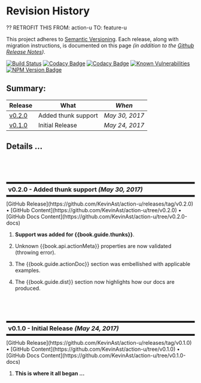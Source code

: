 # Revision History

?? RETROFIT THIS FROM: action-u TO: feature-u

This project adheres to [Semantic Versioning](http://semver.org/).
Each release, along with migration instructions, is documented on this
page *(in addition to the [Github Release
Notes](https://github.com/KevinAst/action-u/releases))*.


<!--- Badges for CI Builds ---> 
[![Build Status](https://travis-ci.org/KevinAst/action-u.svg?branch=master)](https://travis-ci.org/KevinAst/action-u)
[![Codacy Badge](https://api.codacy.com/project/badge/Grade/ab82e305bb24440281337ca3a1a732c0)](https://www.codacy.com/app/KevinAst/action-u?utm_source=github.com&amp;utm_medium=referral&amp;utm_content=KevinAst/action-u&amp;utm_campaign=Badge_Grade)
[![Codacy Badge](https://api.codacy.com/project/badge/Coverage/ab82e305bb24440281337ca3a1a732c0)](https://www.codacy.com/app/KevinAst/action-u?utm_source=github.com&amp;utm_medium=referral&amp;utm_content=KevinAst/action-u&amp;utm_campaign=Badge_Coverage)
[![Known Vulnerabilities](https://snyk.io/test/github/kevinast/action-u/badge.svg)](https://snyk.io/test/github/kevinast/action-u)
[![NPM Version Badge](https://img.shields.io/npm/v/action-u.svg)](https://www.npmjs.com/package/action-u)

<!-- 
*-----------------------------------------------
* PROCEDURE for maintaining LINKS in history.md
*-----------------------------------------------

1. for latest running work-in-progress: it is OK to use the gitbook templates
   - EX:       bla bla {{book.api.createFeature}}
   - template: bla bla [`createFeature()`](/api.md#createFeature)
   - gens:     bla bla <a href="api.html#createFeature"><code>createFeature()</code></a>
   - NOTES:
     a) clicking link STAYS ON SAME PAGE (as for all links of this type)
 
2. for RELEASE: expand them in-line using a VERSION RELATIVE SYNTAX:
   - EX:       bla bla [`createFeature()`](../v.v.v/api.md#createFeature)
               NOTES:
                - start with template definition
                - pre-pend ../v.v.v/
   - gens:     bla bla <a href="../v.v.v/api.html#createFeature"><code>createFeature()</code></a>
   - NOTES:
     a) clicking link STAYS ON SAME PAGE
     b) because these notes are copied to all release history.md, 
        thy MUST reference the appropriate version
        so they will be guaranteed the reference has not been removed/changed
 
3. for GITHUB release page (when copying these notes), fully qualify the VERSIONED relative references
   - EX:       bla bla [`createFeature()`](https://feature-u.js.org/v.v.v/api.html#createFeature)
               NOTES:
                - from prior rendition
                - REPLACE ../v.v.v WITH https://feature-u.js.org/v.v.v
                - change .md TO .html
   - NOTES:
     a) this allows it to stand alone (in the external github page)
     b) because these notes reference a versioned site
        they will be guaranteed the reference has not been removed/changed
-->



## Summary:

Release           | What                                   | *When*
------------------|----------------------------------------|------------------
[v0.2.0](#v0_2_0) | Added thunk support                    | *May 30, 2017*
[v0.1.0](#v0_1_0) | Initial Release                        | *May 24, 2017*



## Details ...


<!-- ************************************************************* -->
<br/><br/><br/>
<h3 id="v0_2_0" style="margin: 10px 0px; border-width: 5px 0px; padding: 5px; border-style: solid;">
  v0.2.0 - Added thunk support <i>(May 30, 2017)</i>
</h3>
[GitHub Release](https://github.com/KevinAst/action-u/releases/tag/v0.2.0)
&bull;
[GitHub Content](https://github.com/KevinAst/action-u/tree/v0.2.0)
&bull;
[GitHub Docs Content](https://github.com/KevinAst/action-u/tree/v0.2.0-docs)

1. **Support was added for {{book.guide.thunks}}**.

1. Unknown {{book.api.actionMeta}} properties are now validated (throwing error).

1. The {{book.guide.actionDoc}} section was embellished with
   applicable examples.

1. The {{book.guide.dist}} section now highlights how our docs are
   produced.


<!-- ************************************************************* -->
<br/><br/><br/>
<h3 id="v0_1_0" style="margin: 10px 0px; border-width: 5px 0px; padding: 5px; border-style: solid;">
  v0.1.0 - Initial Release <i>(May 24, 2017)</i>
</h3>
[GitHub Release](https://github.com/KevinAst/action-u/releases/tag/v0.1.0)
&bull;
[GitHub Content](https://github.com/KevinAst/action-u/tree/v0.1.0)
&bull;
[GitHub Docs Content](https://github.com/KevinAst/action-u/tree/v0.1.0-docs)

1. **This is where it all began ...**

